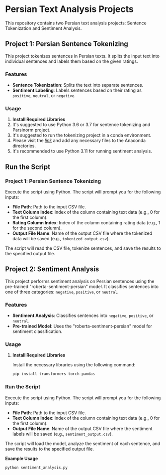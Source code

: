 # Persian Text Analysis Projects

This repository contains two Persian text analysis projects: Sentence Tokenization and Sentiment Analysis.

## Project 1: Persian Sentence Tokenizing

This project tokenizes sentences in Persian texts. It splits the input text into individual sentences and labels them based on the given ratings.

### Features

- **Sentence Tokenization**: Splits the text into separate sentences.
- **Sentiment Labeling**: Labels sentences based on their rating as `positive`, `neutral`, or `negative`.

### Usage

1. **Install Required Libraries**
1. It's suggested to use Python 3.6 or 3.7 for sentence tokenizing and Parsinorm project.
2. It's suggested to run the tokenizing project in a conda environment.
3. Please visit the *[link](https://pypi.org/project/parsinorm/)* and add any necessary files to the Anaconda directories.
4. It's recommended to use Python 3.11 for running sentiment analysis.

## Run the Script

### Project 1: Persian Sentence Tokenizing

Execute the script using Python. The script will prompt you for the following inputs:

- **File Path**: Path to the input CSV file.
- **Text Column Index**: Index of the column containing text data (e.g., 0 for the first column).
- **Rating Column Index**: Index of the column containing rating data (e.g., 1 for the second column).
- **Output File Name**: Name of the output CSV file where the tokenized data will be saved (e.g., `tokenized_output.csv`).

The script will read the CSV file, tokenize sentences, and save the results to the specified output file.


## Project 2: Sentiment Analysis

This project performs sentiment analysis on Persian sentences using the pre-trained "roberta-sentiment-persian" model. It classifies sentences into one of three categories: `negative`, `positive`, or `neutral`.

### Features

- **Sentiment Analysis**: Classifies sentences into `negative`, `positive`, or `neutral`.
- **Pre-trained Model**: Uses the "roberta-sentiment-persian" model for sentiment classification.

### Usage

1. **Install Required Libraries**

   Install the necessary libraries using the following command:

   ```bash
   pip install transformers torch pandas

### Run the Script

Execute the script using Python. The script will prompt you for the following inputs:

- **File Path**: Path to the input CSV file.
- **Text Column Index**: Index of the column containing text data (e.g., 0 for the first column).
- **Output File Name**: Name of the output CSV file where the sentiment labels will be saved (e.g., `sentiment_output.csv`).

The script will load the model, analyze the sentiment of each sentence, and save the results to the specified output file.

**Example Usage**

```bash
python sentiment_analysis.py



